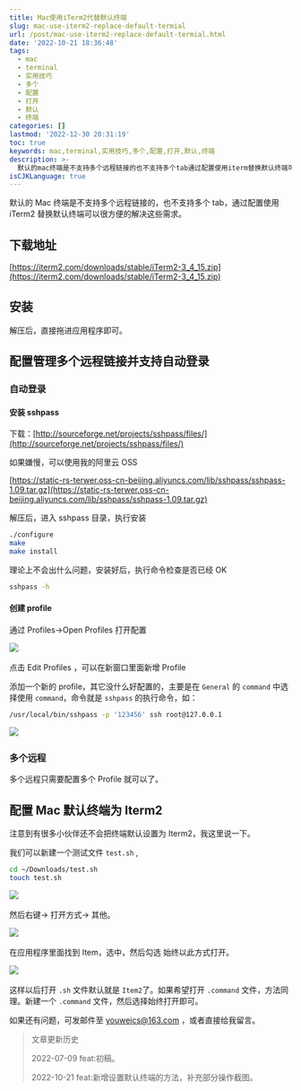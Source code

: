 ```yaml
---
title: Mac使用iTerm2代替默认终端
slug: mac-use-iterm2-replace-default-termial
url: /post/mac-use-iterm2-replace-default-termial.html
date: '2022-10-21 18:36:48'
tags:
  - mac
  - terminal
  - 实用技巧
  - 多个
  - 配置
  - 打开
  - 默认
  - 终端
categories: []
lastmod: '2022-12-30 20:31:19'
toc: true
keywords: mac,terminal,实用技巧,多个,配置,打开,默认,终端
description: >-
  默认的mac终端是不支持多个远程链接的也不支持多个tab通过配置使用iterm替换默认终端可以很方便的解决这些需求。下载地址https_itermcomdownloadsstableiterm__zip安装解压后直接拖进应用程序即可。配置管理多个远程链接并支持自动登录自动登录安装sshpass下载_http_sourceforgenetprojectssshpassfiles如果嫌慢可以使用我的阿里云osshttps_staticrsterwerosscnbeijingaliyuncscomlibsshp
isCJKLanguage: true
---
```




默认的 Mac 终端是不支持多个远程链接的，也不支持多个 tab，通过配置使用 iTerm2 替换默认终端可以很方便的解决这些需求。

## 下载地址

[https://iterm2.com/downloads/stable/iTerm2-3_4_15.zip](https://iterm2.com/downloads/stable/iTerm2-3_4_15.zip)

## 安装

解压后，直接拖进应用程序即可。

## 配置管理多个远程链接并支持自动登录

### 自动登录

#### 安装 sshpass

下载：[http://sourceforge.net/projects/sshpass/files/](http://sourceforge.net/projects/sshpass/files/)

如果嫌慢，可以使用我的阿里云 OSS

[https://static-rs-terwer.oss-cn-beijing.aliyuncs.com/lib/sshpass/sshpass-1.09.tar.gz](https://static-rs-terwer.oss-cn-beijing.aliyuncs.com/lib/sshpass/sshpass-1.09.tar.gz)

解压后，进入 sshpass 目录，执行安装

```bash
./configure 
make 
make install
```

理论上不会出什么问题，安装好后，执行命令检查是否已经 OK

```bash
sshpass -h
```

#### 创建 profile

通过 Profiles->Open Profiles 打开配置

![](https://img1.terwer.space/api/public/20221021185405.png)​

点击 Edit Profiles ，可以在新窗口里面新增 Profile​

添加一个新的 profile，其它没什么好配置的，主要是在 `General`​ 的 `command`​ 中选择使用 `command`​，命令就是 `sshpass`​ 的执行命令，如：

```bash
/usr/local/bin/sshpass -p '123456' ssh root@127.0.0.1
```

![](https://img1.terwer.space/api/public/20221021185710.png)​

### 多个远程

多个远程只需要配置多个 Profile 就可以了。

## 配置 Mac 默认终端为 Iterm2

注意到有很多小伙伴还不会把终端默认设置为 Iterm2，我这里说一下。

我们可以新建一个测试文件 `test.sh`​ ,

```bash
cd ~/Downloads/test.sh
touch test.sh
```

![](https://img1.terwer.space/api/public/20221021184618.png)​

然后右键-> 打开方式-> 其他。

![](https://img1.terwer.space/api/public/20221021184722.png)​

在应用程序里面找到 Item，选中，然后勾选 始终以此方式打开。

![](https://img1.terwer.space/api/public/20221021184859.png)​

这样以后打开 `.sh`​ 文件默认就是 `Item2`​ 了。如果希望打开 `.command`​ 文件，方法同理。新建一个 `.command`​ 文件，然后选择始终打开即可。

如果还有问题，可发邮件至 youweics@163.com ，或者直接给我留言。

> 文章更新历史
>
> 2022-07-09 feat:初稿。
>
> 2022-10-21 feat:新增设置默认终端的方法，补充部分操作截图。
